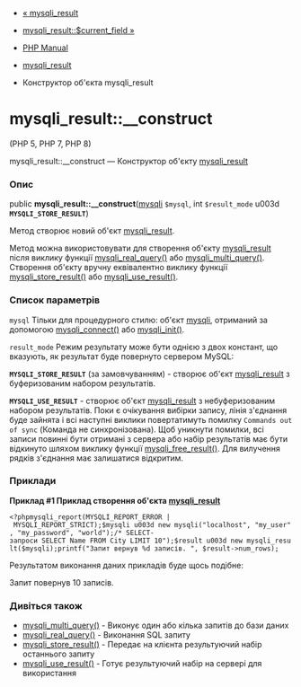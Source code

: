 - [« mysqli_result](class.mysqli-result.md)
- [mysqli_result::$current_field »](mysqli-result.current-field.md)

- [PHP Manual](index.md)
- [mysqli_result](class.mysqli-result.md)
- Конструктор об'єкта mysqli_result

# mysqli_result::\_\_construct

(PHP 5, PHP 7, PHP 8)

mysqli_result::\_\_construct — Конструктор об'єкту
[mysqli_result](class.mysqli-result.md)

### Опис

public **mysqli_result::\_\_construct**([mysqli](class.mysqli.md)
`$mysql`, int `$result_mode` u003d **`MYSQLI_STORE_RESULT`**)

Метод створює новий об'єкт [mysqli_result](class.mysqli-result.md).

Метод можна використовувати для створення об'єкту
[mysqli_result](class.mysqli-result.md) після виклику функції
[mysqli_real_query()](mysqli.real-query.md) або
[mysqli_multi_query()](mysqli.multi-query.md). Створення об'єкту
вручну еквівалентно виклику функції
[mysqli_store_result()](mysqli.store-result.md) або
[mysqli_use_result()](mysqli.use-result.md).

### Список параметрів

`mysql`
Тільки для процедурного стилю: об'єкт [mysqli](class.mysqli.md),
отриманий за допомогою [mysqli_connect()](function.mysqli-connect.md)
або [mysqli_init()](mysqli.init.md).

`result_mode`
Режим результату може бути однією з двох констант, що вказують, як
результат буде повернуто сервером MySQL:

**`MYSQLI_STORE_RESULT`** (за замовчуванням) - створює об'єкт
[mysqli_result](class.mysqli-result.md) з буферизованим набором
результатів.

**`MYSQLI_USE_RESULT`** - створює об'єкт
[mysqli_result](class.mysqli-result.md) з небуферизованим набором
результатів. Поки є очікування вибірки запису, лінія з'єднання буде
зайнята і всі наступні виклики повертатимуть помилку
`Commands out of sync` (Команда не синхронізована). Щоб уникнути
помилки, всі записи повинні бути отримані з сервера або набір результатів
має бути відкинуто шляхом виклику функції
[mysqli_free_result()](mysqli-result.free.md). Для вилучення рядків
з'єднання має залишатися відкритим.

### Приклади

**Приклад #1 Приклад створення об'єкта
[mysqli_result](class.mysqli-result.md)**

` <?phpmysqli_report(MYSQLI_REPORT_ERROR | MYSQLI_REPORT_STRICT);$mysqli u003d new mysqli("localhost", "my_user", "my_password", "world");/* SELECT-запроси SELECT Name FROM City LIMIT 10");$result u003d new mysqli_result($mysqli);printf("Запит вернув %d записів.
", $result->num_rows); `

Результатом виконання даних прикладів буде щось подібне:

Запит повернув 10 записів.

### Дивіться також

- [mysqli_multi_query()](mysqli.multi-query.md) - Виконує один або
кілька запитів до бази даних
- [mysqli_real_query()](mysqli.real-query.md) - Виконання SQL
запиту
- [mysqli_store_result()](mysqli.store-result.md) - Передає на
клієнта результуючий набір останнього запиту
- [mysqli_use_result()](mysqli.use-result.md) - Готує
результуючий набір на сервері для використання

